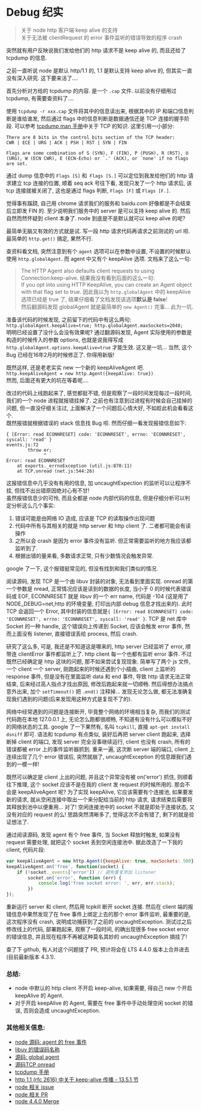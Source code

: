 Debug 纪实
============

> 关于 node http 客户端 keep alive 的支持     
> 关于无法被 clientRequest 的 error 事件监听的错误导致的程序 crash


突然就有用户反映说我们发给他们的 http 请求不是 keep alive 的, 而且还给了 tcpdump 的信息.

之前一直听说 node 是默认 http/1.1 的, 1.1 是默认支持 keep alive 的, 但其实一直没有深入研究. 这下要来活了....

首先分析对方给的 tcpdump 的内容.  是一个 `.cap` 文件. 以前没有仔细用过 tcpdump, 有需要查资料了....

使用 `tcpdump -r xxx.cap` 文件将其中的信息读出来, 根据其中的 IP 和端口信息判断是谁给谁发, 然后通过 flags 中的信息判断是数据通信还是 TCP 连接的握手阶段. 可以参考 [tcpdump man 手册](http://www.tcpdump.org/tcpdump_man.html)中关于 TCP 的知识. 这里引用一小部分:

```
There are 8 bits in the control bits section of the TCP header:
CWR | ECE | URG | ACK | PSH | RST | SYN | FIN

Flags are some combination of S (SYN), F (FIN), P (PUSH), R (RST), U (URG), W (ECN CWR), E (ECN-Echo) or `.' (ACK), or `none' if no flags are set. 
```

通过 dump 信息中的 `Flags [S]` 和` Flags [S.]` 可以定位到我发给他们的 http 请求建立 tcp 连接的位置, 顺着 seq ack 号往下看, 发现只发了一个 http 请求后, 该 tcp 连接就被关闭了, 这也是通过 flags 判断, `Flags [F]` 或 `Flags [F.]`. 

觉得事有蹊跷, 自己用 chrome 请求我们的服务和 baidu.com 好像都是不会结束后立即发 FIN 的. 至少说明我们服务中的 server 是可以支持 keep alive 的. 然后自然而然怀疑到 client 本身了. node 到底是不是默认就可以 keep alive 的呢? 

最简单无脑又有效的方式就是试. 写一段 http 请求代码再请求之前测试的 url 呗. 最简单的 `http.get()` 搞定, 果然不行.

查资料看文档, 突然注意到有个 `agent` 选项可以在参数中设置, 不设置的时候默认使用 `http.globalAgent`. 而 agent 中又有个 keepAlive 选项. 文档来了这么一句:    
> The HTTP Agent also defaults client requests to using Connection:keep-alive. 
结果我没有看到后面的这么一句:     
> If you opt into using HTTP KeepAlive, you can create an Agent object with that flag set to true.
因此我以为 `http.globalAgent` 中的 keepAlive 选项已经是 true 了, 结果仔细看了文档发现该选项**默认是 false**!     
然后翻源码发现 globalAgent 就是最简单的 `new Agent()` 完事...   此为一坑.

准备该代码的时候发现, 之前留下的代码中有这么两句: `http.globalAgent.keepAlive=true; http.globalAgent.maxSockets=2048;`    
明明已经设置了没什么会没有效果呢? 通过翻源码发现, Agent 实际使用的参数是构造的时候传入的参数 options, 也就是说我得写成    
`http.globalAgent.options.keepAlive=true` 才能生效. 这又是一坑...  当然, 这个 Bug 已经在16年2月的时候修正了. 你得用新版!

既然这样, 还是老老实实 new 一个新的 keepAliveAgent 吧. `http.keepAliveAgent = new http.Agent({keepAlive: true})`    
然而, 后面还有更大的坑在等着呢....

改过的代码上线跑起来了, 感觉都挺不错, 但是观察了一段时间发现每过一段时间, 我们的一个 node 进程就报错挂掉了. 之前也有注意到过进程有时候会自己挂掉的问题, 但一直没仔细关注过, 上面解决了一个问题后心情大好, 不如趁此机会看看这个.     
既然报错就根据错误的 stack 信息找 Bug 呗. 然而仔细一看发现报错信息如下: 

```
{ [Error: read ECONNRESET] code: 'ECONNRESET', errno: 'ECONNRESET', syscall: 'read' }
events.js:72
        throw er; 
              ^
Error: read ECONNRESET     
    at exports._errnoException (util.js:870:11)
    at TCP.onread (net.js:544:26)
```

这报错信息中几乎没有有用的信息, 加 uncaughtExpection 的监听可以让程序不挂, 但找不出出错原因绝对心有不甘!    
虽然报错信息少的可怜, 而且全都是 node 内部代码的信息, 但是仔细分析可以判定分析这么几个事实: 

1. 错误可能是由网络 IO 造成, 应该是 TCP 的读取操作出现问题
2. 代码中所有与其相关的就是 http server 和 http client 了. 二者都可能会有读操作
3. 之所以会 crash 是因为 error 事件没有监听. 但正常需要监听的地方我应该都监听到了. 
4. 根据出错的量来看, 多数请求正常, 只有少数情况会触发异常.

google 了一下, 这个报错挺常见的, 但没有找到和我们类似的情况. 

阅读源码, 发现 TCP 是一个由 libuv 封装的对象, 无法看到里面实现. onread 的第一个参数是 nread, 正常情况应该是读到的数据的长度, 当小于 0 的时候代表错误码或 EOF, ECONNRESET 就是 libuv 的一个 err name, 代码是 -104 (这是用了 NODE_DEBUG=net,http 的环境变量, 打印出内部 debug 信息才找出来的). 此时 TCP 会返回一个 Error, 其中封装的信息就是`{ [Error: read ECONNRESET] code: 'ECONNRESET', errno: 'ECONNRESET', syscall: 'read' }`. TCP 是 net 库中 Socket 的一种 handle, 这个错误向上传递到 Socket, 应该会触发 error 事件, 然而上面没有 listener, 直接错误丢给 process, 然后 crash. 

研究了这么多, 可是, 我还是不知道这是哪来的, http server 已经监听了 error, 顺带连 clientError 事件都监听上了. http client 每一个也都有监听 error 事件. 不过既然已经确定是 http 这块的问题, 那不如来尝试复现现象. 简单写了两个 js 文件, 一个 client 一个 server, 刚跑起来的时候还遇到个小插曲, client 上监听的 response 事件, 但是没有在里面监听 data 和 end 事件, 导致 http 请求无法正常结束, 后来经过高人指点才找出原因, 修改后跑起来就一切顺畅. 然后得想办法搞点意外出来, 加个 `setTimeout()` 把 `.end()` 注释掉... 发现无论怎么做, 都无法准确复现我们遇到的问题(后来发现用这种方式是复现不了的).

网络中经常遇到的问题是连接断开, 毕竟整个网络的环境相当复杂, 而我们的测试代码跑在本地 127.0.0.1 上, 无论怎么跑都很顺畅, 不知道有没有什么可以模拟不好的网络状态的工具. google 了一下果然有, 名叫 `tcpkill`, 直接 `apt-get install dsniff` 即可. 语法和 tcpdump 有点类似, 装好后再把 server client 跑起来, 选择断掉 client 的端口, 发现 server 完全没事继续运行, client 也没有 crash, 所有的错误都被 error 上的事件监听器抓到. 重来一遍, 这次断 server 端的端口, client 上连续出现了几个 error 错误后, 突然就崩了, uncaughtException 的信息跟我们遇到的一模一样!

既然可以确定是 client 上出的问题, 并且这个异常没有被 on('error') 抓住, 则顺着往下推理, 这个 socket 应该不是在我的 client 发 request 的时候所用的. 那会不会是 keepAliveAgent 呢? 为了实现 keepAlive, 它应该需要有个连接池, 如果要发新的请求, 就从空闲连接中取出一个来分配给当前的 http 请求, 请求结束后需要将其释放到池中以便重用... 对了! 空闲连接池中的 socket 不就是即处于连接状态, 又没有对应的 request 的么! 思路突然清晰多了, 觉得这次不会有错了, 剩下的就是验证想法了.

通过阅读源码, 发现 agent 有个 free 事件, 当 Socket 释放时触发, 如果没有 request 需要处理, 就把这个 socket 丢到空闲连接池中. 据此改造了一下我的 client, 代码片段: 

```js
var keepAliveAgent = new http.Agent({keepAlive: true, maxSockets: 500});
keepAliveAgent.on('free', function(socket) {
	if (!socket._events['error']) // 避免重复添加 listener
		socket.on('error', function (err) {
			console.log('free socket error: ', err, err.stack);
		})
});
```

重新运行 server 和 client, 然后用 tcpkill 断开 socket 连接. 然后在 client 端的报错信息中果然发现了在 free 事件上绑定上去的那个 error 事件监听, 最重要的是, 这次程序没有 crash, 说明成功捕获到了之前的 uncaughtException. 测试过之后修改线上的代码, 部署跑起来, 观察了一段时间, 的确出现很多 free socket error 的错误信息, 并且现在程序不再被这种莫名其妙的 uncaugthException 搞挂了!

查了下 github, 有人对这个问题提了 PR, 预计将会在 LTS 4.4.0 版本上合并进去(目前最新版本 4.3.1). 

### 总结: 

* node 中默认的 http client 不开启 keep-alive, 如果需要, 得自己 new 个开启 keepAlive 的 Agent.
* 对于开启 keepAlive 的 Agent, 需要在 free 事件中手动处理空闲 socket 的错误, 否则会造成 uncaughtException.

### 其他相关信息:

* [node 源码: agent 的 free 事件](https://github.com/nodejs/node/blob/v4.x/lib/_http_agent.js#L43)
* [libuv 的错误码名称](http://docs.libuv.org/en/v1.x/errors.html?highlight=err%20name#c.uv_err_name)
* [源码: global agent](https://github.com/nodejs/node/blob/v4.x/lib/_http_agent.js#L252)
* [源码TCP onread](https://github.com/nodejs/node/blob/master/lib/net.js#L507)
* [tcpdump 手册](http://www.tcpdump.org/tcpdump_man.html)
* [http 1.1 (rfc 2616) 中关于 keep-alive 传播 - 13.5.1 节](https://www.ietf.org/rfc/rfc2616.txt)
* [node 相关 issue](https://github.com/nodejs/node/issues/3595)
* [node 相关 PR](https://github.com/nodejs/node/pull/4482)
* [node 4.4.0 Merge](https://github.com/nodejs/node/commit/2d4921af4a4724255e8c8f15bf8e6ece00f2250a)